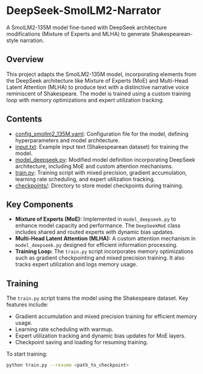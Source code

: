 # DeepSeek-SmolLM2-Narrator

A SmolLM2-135M model fine-tuned with DeepSeek architecture modifications (Mixture of Experts and MLHA) to generate Shakespearean-style narration.

## Overview

This project adapts the SmolLM2-135M model, incorporating elements from the DeepSeek architecture like Mixture of Experts (MoE) and Multi-Head Latent Attention (MLHA) to produce text with a distinctive narrative voice reminiscent of Shakespeare. The model is trained using a custom training loop with memory optimizations and expert utilization tracking.

## Contents

*   [config_smollm2_135M.yaml](DeepSeek-SmolLM2-Narrator/config_smollm2_135M.yaml): Configuration file for the model, defining hyperparameters and model architecture.
*   [input.txt](DeepSeek-SmolLM2-Narrator/input.txt): Example input text (Shakespearean dataset) for training the model.
*   [model_deepseek.py](DeepSeek-SmolLM2-Narrator/model_deepseek.py): Modified model definition incorporating DeepSeek architecture, including MoE and custom attention mechanisms.
*   [train.py](DeepSeek-SmolLM2-Narrator/train.py): Training script with mixed precision, gradient accumulation, learning rate scheduling, and expert utilization tracking.
*   [checkpoints/](DeepSeek-SmolLM2-Narrator/checkpoints/): Directory to store model checkpoints during training.

## Key Components

*   **Mixture of Experts (MoE):** Implemented in `model_deepseek.py` to enhance model capacity and performance.  The `DeepSeekMoE` class includes shared and routed experts with dynamic bias updates.
*   **Multi-Head Latent Attention (MLHA):** A custom attention mechanism in `model_deepseek.py` designed for efficient information processing.
*   **Training Loop:** The `train.py` script incorporates memory optimizations such as gradient checkpointing and mixed precision training. It also tracks expert utilization and logs memory usage.

## Training

The `train.py` script trains the model using the Shakespeare dataset. Key features include:

*   Gradient accumulation and mixed precision training for efficient memory usage.
*   Learning rate scheduling with warmup.
*   Expert utilization tracking and dynamic bias updates for MoE layers.
*   Checkpoint saving and loading for resuming training.

To start training:

```bash
python train.py --resume <path_to_checkpoint>